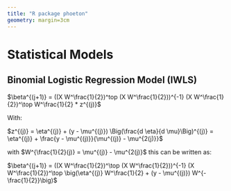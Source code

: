 ```yaml
---
title: "R package phoeton"
geometry: margin=3cm
---
```



Statistical Models
==================

Binomial Logistic Regression Model (IWLS)
---------------------------------------


$\beta^{(j+1)} = ((X W^\frac{1}{2})^top (X W^\frac{1}{2}))^{-1} (X W^\frac{1}{2})^\top W^\frac{1}{2} * z^{(j)}$

With:

$z^{(j)} = \eta^{(j)} + (y - \mu^{(j)}) \Big(\frac{d \eta}{d \mu}\Big)^{(j)} = \eta^{(j)} + \frac{y - \mu^{(j)}}{\mu^{(j)} - \mu^{2(j)}}$

with $W^{\frac{1}{2}(j)} = \mu^{(j)} - \mu^{2(j)}$ this can be written as:

$\beta^{(j+1)} = ((X W^\frac{1}{2})^\top (X W^\frac{1}{2}))^{-1} (X W^\frac{1}{2})^\top \big(\eta^{(j)} W^\frac{1}{2} + (y - \mu^{(j)}) W^{-\frac{1}{2}}\big)$
